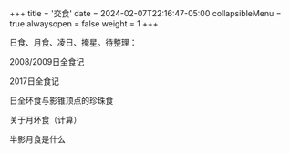 +++
title = '交食'
date = 2024-02-07T22:16:47-05:00
collapsibleMenu = true
alwaysopen = false
weight = 1
+++

日食、月食、凌日、掩星。待整理：

2008/2009日全食记

2017日全食记

日全环食与影锥顶点的珍珠食

关于月环食（计算）

半影月食是什么



